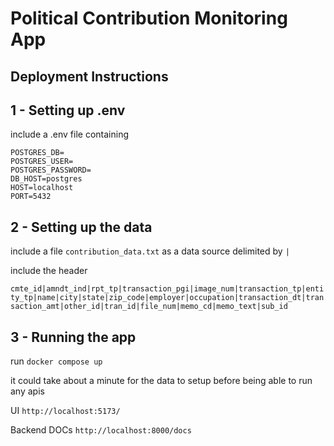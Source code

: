 # Political Contribution Monitoring App

## Deployment Instructions

## 1 - Setting up .env

include a .env file containing 
```
POSTGRES_DB=
POSTGRES_USER=
POSTGRES_PASSWORD=
DB_HOST=postgres 
HOST=localhost
PORT=5432
```
## 2 - Setting up the data

include a file `contribution_data.txt` as a data source delimited by `|`

include the header 

`cmte_id|amndt_ind|rpt_tp|transaction_pgi|image_num|transaction_tp|entity_tp|name|city|state|zip_code|employer|occupation|transaction_dt|transaction_amt|other_id|tran_id|file_num|memo_cd|memo_text|sub_id`

## 3 - Running the app

run `docker compose up`

it could take about a minute for the data to setup before being able to run any apis

UI `http://localhost:5173/`

Backend DOCs `http://localhost:8000/docs`
